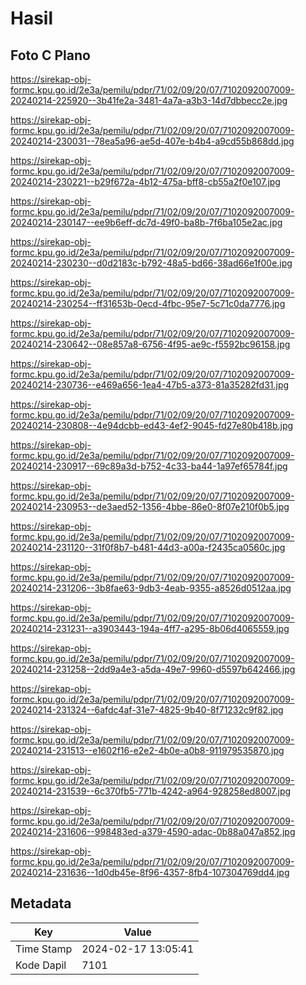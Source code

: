 # Hasil

## Foto C Plano

https://sirekap-obj-formc.kpu.go.id/2e3a/pemilu/pdpr/71/02/09/20/07/7102092007009-20240214-225920--3b41fe2a-3481-4a7a-a3b3-14d7dbbecc2e.jpg

https://sirekap-obj-formc.kpu.go.id/2e3a/pemilu/pdpr/71/02/09/20/07/7102092007009-20240214-230031--78ea5a96-ae5d-407e-b4b4-a9cd55b868dd.jpg

https://sirekap-obj-formc.kpu.go.id/2e3a/pemilu/pdpr/71/02/09/20/07/7102092007009-20240214-230221--b29f672a-4b12-475a-bff8-cb55a2f0e107.jpg

https://sirekap-obj-formc.kpu.go.id/2e3a/pemilu/pdpr/71/02/09/20/07/7102092007009-20240214-230147--ee9b6eff-dc7d-49f0-ba8b-7f6ba105e2ac.jpg

https://sirekap-obj-formc.kpu.go.id/2e3a/pemilu/pdpr/71/02/09/20/07/7102092007009-20240214-230230--d0d2183c-b792-48a5-bd66-38ad66e1f00e.jpg

https://sirekap-obj-formc.kpu.go.id/2e3a/pemilu/pdpr/71/02/09/20/07/7102092007009-20240214-230254--ff31653b-0ecd-4fbc-95e7-5c71c0da7776.jpg

https://sirekap-obj-formc.kpu.go.id/2e3a/pemilu/pdpr/71/02/09/20/07/7102092007009-20240214-230642--08e857a8-6756-4f95-ae9c-f5592bc96158.jpg

https://sirekap-obj-formc.kpu.go.id/2e3a/pemilu/pdpr/71/02/09/20/07/7102092007009-20240214-230736--e469a656-1ea4-47b5-a373-81a35282fd31.jpg

https://sirekap-obj-formc.kpu.go.id/2e3a/pemilu/pdpr/71/02/09/20/07/7102092007009-20240214-230808--4e94dcbb-ed43-4ef2-9045-fd27e80b418b.jpg

https://sirekap-obj-formc.kpu.go.id/2e3a/pemilu/pdpr/71/02/09/20/07/7102092007009-20240214-230917--69c89a3d-b752-4c33-ba44-1a97ef65784f.jpg

https://sirekap-obj-formc.kpu.go.id/2e3a/pemilu/pdpr/71/02/09/20/07/7102092007009-20240214-230953--de3aed52-1356-4bbe-86e0-8f07e210f0b5.jpg

https://sirekap-obj-formc.kpu.go.id/2e3a/pemilu/pdpr/71/02/09/20/07/7102092007009-20240214-231120--31f0f8b7-b481-44d3-a00a-f2435ca0560c.jpg

https://sirekap-obj-formc.kpu.go.id/2e3a/pemilu/pdpr/71/02/09/20/07/7102092007009-20240214-231206--3b8fae63-9db3-4eab-9355-a8526d0512aa.jpg

https://sirekap-obj-formc.kpu.go.id/2e3a/pemilu/pdpr/71/02/09/20/07/7102092007009-20240214-231231--a3903443-194a-4ff7-a295-8b06d4065559.jpg

https://sirekap-obj-formc.kpu.go.id/2e3a/pemilu/pdpr/71/02/09/20/07/7102092007009-20240214-231258--2dd9a4e3-a5da-49e7-9960-d5597b642466.jpg

https://sirekap-obj-formc.kpu.go.id/2e3a/pemilu/pdpr/71/02/09/20/07/7102092007009-20240214-231324--6afdc4af-31e7-4825-9b40-8f71232c9f82.jpg

https://sirekap-obj-formc.kpu.go.id/2e3a/pemilu/pdpr/71/02/09/20/07/7102092007009-20240214-231513--e1602f16-e2e2-4b0e-a0b8-911979535870.jpg

https://sirekap-obj-formc.kpu.go.id/2e3a/pemilu/pdpr/71/02/09/20/07/7102092007009-20240214-231539--6c370fb5-771b-4242-a964-928258ed8007.jpg

https://sirekap-obj-formc.kpu.go.id/2e3a/pemilu/pdpr/71/02/09/20/07/7102092007009-20240214-231606--998483ed-a379-4590-adac-0b88a047a852.jpg

https://sirekap-obj-formc.kpu.go.id/2e3a/pemilu/pdpr/71/02/09/20/07/7102092007009-20240214-231636--1d0db45e-8f96-4357-8fb4-107304769dd4.jpg


## Metadata

| Key        | Value               |
| ---------- | ------------------- |
| Time Stamp | 2024-02-17 13:05:41 |
| Kode Dapil | 7101                |



